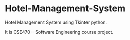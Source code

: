 # Hotel-Management-System

Hotel Management System using Tkinter python. 

It is CSE470-- Software Engineering course project.

